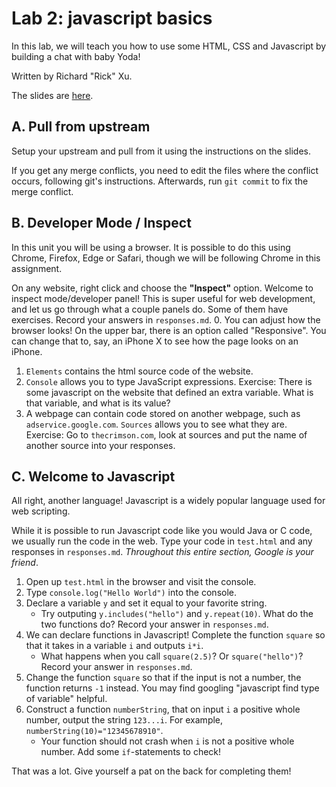 # Lab 2: javascript basics
In this lab, we will teach you how to use some HTML, CSS and Javascript by building a chat with baby Yoda!

Written by Richard "Rick" Xu.

The slides are [here](https://docs.google.com/presentation/d/1c_cJ3O9BvWNrVVOXSlzjmWT-Rkbbe_ruQNlPW5XBnzc/edit#slide=id.g28cc7345fd6_0_5). 

## A. Pull from upstream
Setup your upstream and pull from it using the instructions on the slides.

If you get any merge conflicts, you need to edit the files where the conflict occurs, following git's instructions. Afterwards, run `git commit` to fix the merge conflict.

## B. Developer Mode / Inspect
In this unit you will be using a browser. It is possible to do this using Chrome, Firefox, Edge or Safari, though we will be following Chrome in this assignment.

On any website, right click and choose the **"Inspect"** option. Welcome to inspect mode/developer panel! This is super useful for web development, and let us go through what a couple panels do. Some of them have exercises. Record your answers in `responses.md`.
0. You can adjust how the browser looks! On the upper bar, there is an option called "Responsive". You can change that to, say, an iPhone X to see how the page looks on an iPhone.
1. `Elements` contains the html source code of the website. 
2. `Console` allows you to type JavaScript expressions. Exercise: There is some javascript on the website that defined an extra variable. What is that variable, and what is its value?
3. A webpage can contain code stored on another webpage, such as `adservice.google.com`. `Sources` allows you to see what they are. Exercise: Go to `thecrimson.com`, look at sources and put the name of another source into your responses.

## C. Welcome to Javascript
All right, another language! Javascript is a widely popular language used for web scripting.

While it is possible to run Javascript code like you would Java or C code, we usually run the code in the web. Type your code in `test.html` and any responses in `responses.md`. *Throughout this entire section, Google is your friend*.
1. Open up `test.html` in the browser and visit the console.
2. Type `console.log("Hello World")` into the console.
3. Declare a variable `y` and set it equal to your favorite string.
    * Try outputing `y.includes("hello")` and `y.repeat(10)`. What do the two functions do? Record your answer in `responses.md`.
4. We can declare functions in Javascript! Complete the function `square` so that it takes in a variable `i` and outputs `i*i`.
    * What happens when you call `square(2.5)`? Or `square("hello")`? Record your answer in `responses.md`.
5. Change the function `square` so that if the input is not a number, the function returns `-1` instead. You may find googling "javascript find type of variable" helpful.
6. Construct a function `numberString`, that on input `i` a positive whole number, output the string `123...i`. For example, `numberString(10)="12345678910"`. 
    * Your function should not crash when `i` is not a positive whole number. Add some `if`-statements to check!

That was a lot. Give yourself a pat on the back for completing them!
